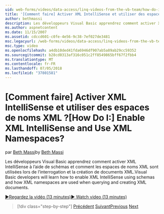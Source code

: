 ```yaml
---
uid: web-forms/videos/data-access/linq-videos-from-the-vb-team/how-do-i-enable-xml-intellisense-and-use-xml-namespaces
title: '[Comment faire] Activer XML IntelliSense et utiliser des espaces de noms XML ? | Microsoft Docs'
author: bethmassi
description: Les développeurs Visual Basic apprendrez comment activer XML IntelliSense à l’aide de schémas et comment les espaces de noms XML sont utilisées lors de l’interrogation et la création de documents XML.
ms.author: aspnetcontent
ms.date: 11/15/2007
ms.assetid: cdccd601-c0fe-4e56-9c38-7ef027de3481
msc.legacyurl: /web-forms/videos/data-access/linq-videos-from-the-vb-team/how-do-i-enable-xml-intellisense-and-use-xml-namespaces
msc.type: video
ms.openlocfilehash: a4db10ded41fda6946df907ab5a89ab29cc59352
ms.sourcegitcommit: b28cd0313af316c051c2ff8549865bff67f2fbb4
ms.translationtype: MT
ms.contentlocale: fr-FR
ms.lasthandoff: 07/05/2018
ms.locfileid: "37801581"
---
```

<a name="how-do-i-enable-xml-intellisense-and-use-xml-namespaces"></a><span data-ttu-id="e230a-104">[Comment faire] Activer XML IntelliSense et utiliser des espaces de noms XML ?</span><span class="sxs-lookup"><span data-stu-id="e230a-104">[How Do I:] Enable XML IntelliSense and Use XML Namespaces?</span></span>
====================
<span data-ttu-id="e230a-105">par [Beth Massi](https://github.com/bethmassi)</span><span class="sxs-lookup"><span data-stu-id="e230a-105">by [Beth Massi](https://github.com/bethmassi)</span></span>

<span data-ttu-id="e230a-106">Les développeurs Visual Basic apprendrez comment activer XML IntelliSense à l’aide de schémas et comment les espaces de noms XML sont utilisées lors de l’interrogation et la création de documents XML.</span><span class="sxs-lookup"><span data-stu-id="e230a-106">Visual Basic developers will learn how to enable XML IntelliSense using schemas and how XML namespaces are used when querying and creating XML documents.</span></span>

[<span data-ttu-id="e230a-107">&#9654;Regardez la vidéo (13 minutes)</span><span class="sxs-lookup"><span data-stu-id="e230a-107">&#9654; Watch video (13 minutes)</span></span>](https://channel9.msdn.com/Blogs/ASP-NET-Site-Videos/how-do-i-enable-xml-intellisense-and-use-xml-namespaces)

> [!div class="step-by-step"]
> <span data-ttu-id="e230a-108">[Précédent](how-do-i-get-started-with-linq-to-xml.md)
> [Suivant](how-do-i-create-xml-documents-from-sql-data.md)</span><span class="sxs-lookup"><span data-stu-id="e230a-108">[Previous](how-do-i-get-started-with-linq-to-xml.md)
[Next](how-do-i-create-xml-documents-from-sql-data.md)</span></span>
